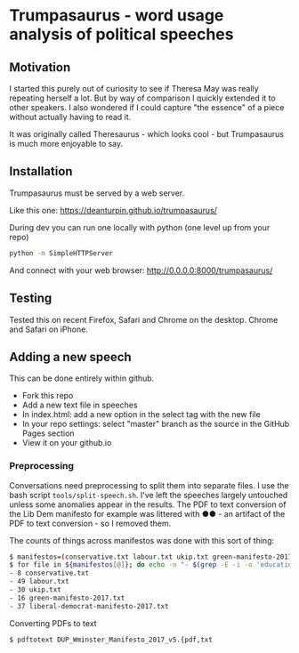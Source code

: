 # Trumpasaurus - word usage analysis of political speeches

## Motivation

I started this purely out of curiosity to see if Theresa May was really
repeating herself a lot. But by way of comparison I quickly extended it to other
speakers. I also wondered if I could capture "the essence" of a piece without
actually having to read it.

It was originally called Theresaurus - which looks cool - but Trumpasaurus is
much more enjoyable to say.

## Installation

Trumpasaurus must be served by a web server.

Like this one: https://deanturpin.github.io/trumpasaurus/

During dev you can run one locally with python (one level up from your repo)
```bash
python -m SimpleHTTPServer
```

And connect with your web browser: http://0.0.0.0:8000/trumpasaurus/

## Testing

Tested this on recent Firefox, Safari and Chrome on the desktop. Chrome and
Safari on iPhone.

## Adding a new speech

This can be done entirely within github.

- Fork this repo
- Add a new text file in speeches
- In index.html: add a new option in the select tag with the new file
- In your repo settings: select "master" branch as the source in the GitHub
	Pages section
- View it on your github.io

### Preprocessing

Conversations need preprocessing to split them into separate files. I use the bash
script ```tools/split-speech.sh```. I've left the speeches largely untouched
unless some anomalies appear in the results. The PDF to text conversion of the
Lib Dem manifesto for example was littered with ●●  - an artifact of the PDF to
text conversion - so I removed them.

The counts of things across manifestos was done with this sort of thing:
```bash
$ manifestos=(conservative.txt labour.txt ukip.txt green-manifesto-2017.txt liberal-democrat-manifesto-2017.txt)
$ for file in ${manifestos[@]}; do echo -n "- $(grep -E -i -o 'education' $file > | wc -l)"; echo " $file"; done
- 8 conservative.txt
- 49 labour.txt
- 30 ukip.txt
- 16 green-manifesto-2017.txt
- 37 liberal-democrat-manifesto-2017.txt
```

Converting PDFs to text
```bash
$ pdftotext DUP_Wminster_Manifesto_2017_v5.{pdf,txt
```
